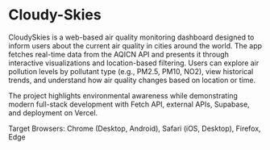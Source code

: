 # Cloudy-Skies
CloudySkies is a web-based air quality monitoring dashboard designed to inform users about the current air quality in cities around the world. The app fetches real-time data from the AQICN API and presents it through interactive visualizations and location-based filtering. Users can explore air pollution levels by pollutant type (e.g., PM2.5, PM10, NO2), view historical trends, and understand how air quality changes based on location or time.

The project highlights environmental awareness while demonstrating modern full-stack development with Fetch API, external APIs, Supabase, and deployment on Vercel.

Target Browsers: Chrome (Desktop, Android), Safari (iOS, Desktop), Firefox, Edge


